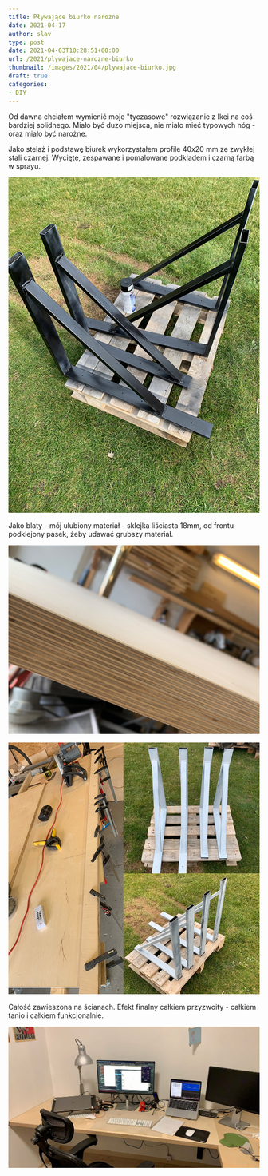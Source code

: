 ```yaml
---
title: Pływające biurko narożne
date: 2021-04-17
author: slav
type: post
date: 2021-04-03T10:28:51+00:00
url: /2021/plywajace-narozne-biurko
thumbnail: /images/2021/04/plywajace-biurko.jpg
draft: true
categories:
- DIY
---
```

Od dawna chciałem wymienić moje "tyczasowe" rozwiązanie z Ikei na coś bardziej solidnego. Miało być duzo miejsca, nie miało mieć typowych nóg - oraz miało być narożne.

<!--more-->

Jako stelaż i podstawę biurek wykorzystałem profile 40x20 mm ze zwykłej stali czarnej. Wycięte, zespawane i pomalowane podkładem i czarną farbą w sprayu.

![stelaż biurka spawany](/images/2021/04/nogi-biurka-spawane.jpg)

Jako blaty - mój ulubiony materiał - sklejka liściasta 18mm, od frontu podklejony pasek, żeby udawać grubszy materiał. 

![sklejka](/images/2021/04/sklejka.jpg)


![nogi biurka](/images/2021/04/biurko-nogi.jpg "podklejony pasek od frontu")

Całość zawieszona na ścianach. Efekt finalny całkiem przyzwoity - całkiem tanio i całkiem funkcjonalnie. 

![plywajace biurko](/images/2021/04/plywajace-biurko.jpg)